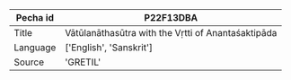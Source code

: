 |Pecha id | P22F13DBA
| --- | --- 
|Title | Vātūlanāthasūtra with the Vṛtti of Anantaśaktipāda 
|Language | ['English', 'Sanskrit']
|Source | 'GRETIL'